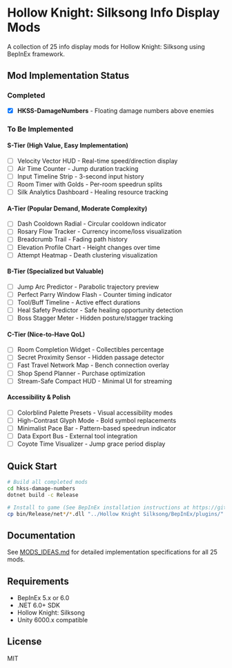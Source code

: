 # Hollow Knight: Silksong Info Display Mods

A collection of 25 info display mods for Hollow Knight: Silksong using BepInEx framework.

## Mod Implementation Status

### Completed
- [x] **HKSS-DamageNumbers** - Floating damage numbers above enemies

### To Be Implemented

#### S-Tier (High Value, Easy Implementation)
- [ ] Velocity Vector HUD - Real-time speed/direction display
- [ ] Air Time Counter - Jump duration tracking
- [ ] Input Timeline Strip - 3-second input history
- [ ] Room Timer with Golds - Per-room speedrun splits
- [ ] Silk Analytics Dashboard - Healing resource tracking

#### A-Tier (Popular Demand, Moderate Complexity)
- [ ] Dash Cooldown Radial - Circular cooldown indicator
- [ ] Rosary Flow Tracker - Currency income/loss visualization
- [ ] Breadcrumb Trail - Fading path history
- [ ] Elevation Profile Chart - Height changes over time
- [ ] Attempt Heatmap - Death clustering visualization

#### B-Tier (Specialized but Valuable)
- [ ] Jump Arc Predictor - Parabolic trajectory preview
- [ ] Perfect Parry Window Flash - Counter timing indicator
- [ ] Tool/Buff Timeline - Active effect durations
- [ ] Heal Safety Predictor - Safe healing opportunity detection
- [ ] Boss Stagger Meter - Hidden posture/stagger tracking

#### C-Tier (Nice-to-Have QoL)
- [ ] Room Completion Widget - Collectibles percentage
- [ ] Secret Proximity Sensor - Hidden passage detector
- [ ] Fast Travel Network Map - Bench connection overlay
- [ ] Shop Spend Planner - Purchase optimization
- [ ] Stream-Safe Compact HUD - Minimal UI for streaming

#### Accessibility & Polish
- [ ] Colorblind Palette Presets - Visual accessibility modes
- [ ] High-Contrast Glyph Mode - Bold symbol replacements
- [ ] Minimalist Pace Bar - Pattern-based speedrun indicator
- [ ] Data Export Bus - External tool integration
- [ ] Coyote Time Visualizer - Jump grace period display

## Quick Start

```bash
# Build all completed mods
cd hkss-damage-numbers
dotnet build -c Release

# Install to game (See BepInEx installation instructions at https://github.com/BepInEx/BepInEx first)
cp bin/Release/net*/*.dll "../Hollow Knight Silksong/BepInEx/plugins/"
```

## Documentation

See [MODS_IDEAS.md](MODS_IDEAS.md) for detailed implementation specifications for all 25 mods.

## Requirements

- BepInEx 5.x or 6.0
- .NET 6.0+ SDK
- Hollow Knight: Silksong
- Unity 6000.x compatible

## License

MIT
